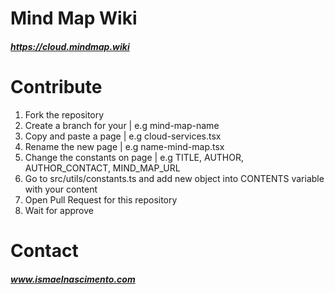 # Mind Map Wiki
##### https://cloud.mindmap.wiki

# Contribute

1. Fork the repository
2. Create a branch for your | e.g mind-map-name
3. Copy and paste a page | e.g cloud-services.tsx
4. Rename the new page | e.g name-mind-map.tsx
5. Change the constants on page | e.g TITLE, AUTHOR, AUTHOR_CONTACT, MIND_MAP_URL
6. Go to src/utils/constants.ts and add new object into CONTENTS variable with your content
7. Open Pull Request for this repository
8. Wait for approve

# Contact
##### www.ismaelnascimento.com
